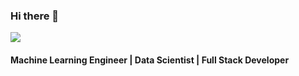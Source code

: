 ### Hi there 👋

![](https://komarev.com/ghpvc/?username=Pratham-mehta)

<p align="center">
  <h4> Machine Learning Engineer | Data Scientist | Full Stack Developer </h4>
  
   </p>


<!--  -->


